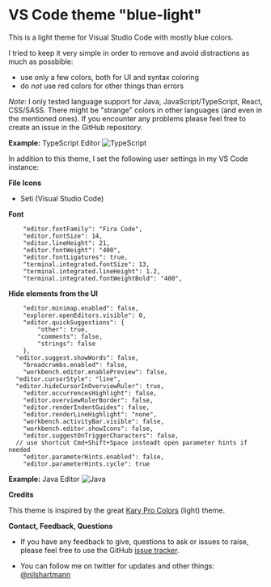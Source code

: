 # VS Code theme "blue-light"

This is a light theme for Visual Studio Code with mostly
blue colors.

I tried to keep it very simple in order to remove and avoid distractions as much as possbible:

- use only a few colors, both for UI and syntax coloring
- do _not_ use red colors for other things than errors

_Note_: I only tested language support for Java, JavaScript/TypeScript, React, CSS/SASS. There might be "strange" colors in other languages (and even in the mentioned ones). If you encounter any problems please feel free to create an issue in the GitHub repository.

**Example:** TypeScript Editor
![TypeScript](https://raw.githubusercontent.com/nilshartmann/vscode-blue-light-theme/master/screenshot_01.png)

In addition to this theme, I set the following user settings in my VS Code instance:

**File Icons**

- Seti (Visual Studio Code)

**Font**

```
	"editor.fontFamily": "Fira Code",
	"editor.fontSize": 14,
	"editor.lineHeight": 21,
	"editor.fontWeight": "400",
	"editor.fontLigatures": true,
 	"terminal.integrated.fontSize": 13,
	"terminal.integrated.lineHeight": 1.2,
	"terminal.integrated.fontWeightBold": "400",
```

**Hide elements from the UI**

```
	"editor.minimap.enabled": false,
	"explorer.openEditors.visible": 0,
	"editor.quickSuggestions": {
		"other": true,
		"comments": false,
		"strings": false
	},
  "editor.suggest.showWords": false,
	"breadcrumbs.enabled": false,
	"workbench.editor.enablePreview": false,
  "editor.cursorStyle": "line",
  "editor.hideCursorInOverviewRuler": true,
	"editor.occurrencesHighlight": false,
	"editor.overviewRulerBorder": false,
	"editor.renderIndentGuides": false,
	"editor.renderLineHighlight": "none",
	"workbench.activityBar.visible": false,
	"workbench.editor.showIcons": false,
	"editor.suggestOnTriggerCharacters": false,
  // use shortcut Cmd+Shift+Space insteadt open parameter hints if needed
	"editor.parameterHints.enabled": false,
	"editor.parameterHints.cycle": true
```

**Example:** Java Editor
![Java](https://raw.githubusercontent.com/nilshartmann/vscode-blue-light-theme/master/screenshot_02-java.png)

**Credits**

This theme is inspired by the great [Kary Pro Colors](https://marketplace.visualstudio.com/items?itemName=karyfoundation.theme-karyfoundation-themes) (light) theme.

**Contact, Feedback, Questions**

- If you have any feedback to give, questions to ask or issues to raise, please feel free to use the GitHub [issue tracker](https://github.com/nilshartmann/vscode-blue-light-theme/issues).

- You can follow me on twitter for updates and other things: [@nilshartmann](https://twitter.com/nilshartmann)
